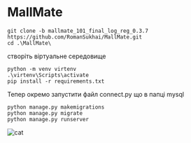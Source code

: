 <h1>MallMate</h1>

``` shell
git clone -b mallmate_101_final_log_reg_0.3.7 https://github.com/RomanSukhai/MallMate.git
cd .\MallMate\
```

створіть віртуальне середовище

``` shell
python -m venv virtenv
.\virtenv\Scripts\activate 
pip install -r requirements.txt
```

Тепер окремо запустити файл connect.py що в папці mysql 

``` shell
python manage.py makemigrations
python manage.py migrate 
python manage.py runserver
```


   ![cat](https://github.com/RomanSukhai/MallMate/assets/118640498/488761ad-a13a-438b-82df-02a00ef1bcc3)


